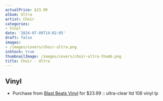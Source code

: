 ```yaml
---
actualPrice: $23.99
album: Ultra
artist: Choir
categories:
- Vinyl
date: '2024-07-09T14:02:05'
draft: false
images:
- /images/covers/choir-ultra.png
inStock: true
thumbnailImage: /images/covers/choir-ultra-thumb.png
title: Choir - Ultra
---
```


## Vinyl
* Purchase from [Blast Beats Vinyl](https://blastbeatsvinyl.com/products/choir-songs-for-a-tarnished-world-ultra-clear-ltd-108-vinyl-lp) for $23.99 :: ultra-clear ltd 108 vinyl lp
